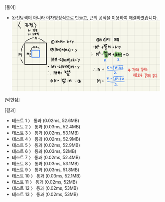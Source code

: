 [풀이]
- 완전탐색이 아니라 이차방정식으로 만들고, 근의 공식을 이용하여 해결하였습니다.
![carpet](./carpet.jpeg)

[막힌점]


[결과]
- 테스트 1 〉	통과 (0.02ms, 52.6MB)
- 테스트 2 〉	통과 (0.03ms, 52.4MB)
- 테스트 3 〉	통과 (0.02ms, 53.1MB)
- 테스트 4 〉	통과 (0.02ms, 52.9MB)
- 테스트 5 〉	통과 (0.02ms, 52.9MB)
- 테스트 6 〉	통과 (0.03ms, 52MB)
- 테스트 7 〉	통과 (0.02ms, 52.4MB)
- 테스트 8 〉	통과 (0.03ms, 53.1MB)
- 테스트 9 〉	통과 (0.03ms, 51.8MB)
- 테스트 10 〉	통과 (0.03ms, 52.1MB)
- 테스트 11 〉	통과 (0.02ms, 52MB)
- 테스트 12 〉	통과 (0.02ms, 53MB)
- 테스트 13 〉	통과 (0.02ms, 53MB)